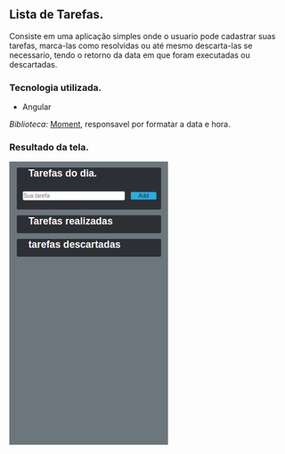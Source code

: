 ## Lista de Tarefas.

Consiste em uma aplicação simples onde o usuario pode cadastrar suas tarefas, marca-las como resolvidas ou até mesmo descarta-las se necessario, tendo o retorno da data em que foram executadas ou descartadas.

### Tecnologia utilizada.

  * Angular

  *Biblioteca:* [Moment](https://www.npmjs.com/package/moment), responsavel por formatar a data e hora.

### Resultado da tela.

<img src="./telaMobile.png" alt="tela mobile"/>